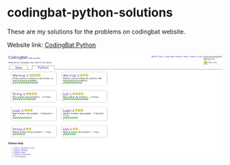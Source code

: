 # codingbat-python-solutions

These are my solutions for the problems on codingbat website.


Website link: [CodingBat Python](https://codingbat.com/python) 

![alt text](https://github.com/jaykumar23/codingbat-python-solutions/blob/main/codingbat.PNG?raw=true)
